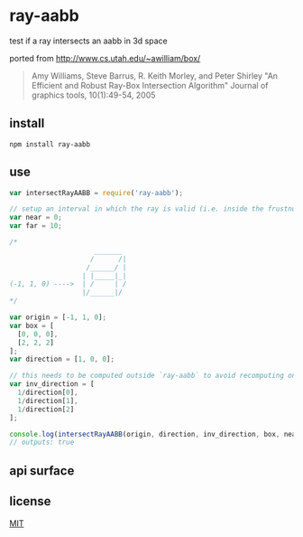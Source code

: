 # ray-aabb

test if a ray intersects an aabb in 3d space

ported from http://www.cs.utah.edu/~awilliam/box/

> Amy Williams, Steve Barrus, R. Keith Morley, and Peter Shirley
> "An Efficient and Robust Ray-Box Intersection Algorithm"
> Journal of graphics tools, 10(1):49-54, 2005


## install

`npm install ray-aabb`

## use

```javascript
var intersectRayAABB = require('ray-aabb');

// setup an interval in which the ray is valid (i.e. inside the frustnum of a 3d scene)
var near = 0;
var far = 10;

/*
                     _______
                    /      /|
                   /______/ |
                  | |_____|_|
(-1, 1, 0) ---->  | /     | /
                  |/______|/
*/

var origin = [-1, 1, 0];
var box = [
  [0, 0, 0],
  [2, 2, 2]
];
var direction = [1, 0, 0];

// this needs to be computed outside `ray-aabb` to avoid recomputing on every ray cast
var inv_direction = [
  1/direction[0],
  1/direction[1],
  1/direction[2]
];

console.log(intersectRayAABB(origin, direction, inv_direction, box, near, far));
// outputs: true
```

## api surface



## license

[MIT](LICENSE.txt)
